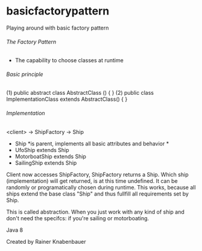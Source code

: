 # basicfactorypattern
Playing around with basic factory pattern

###### The Factory Pattern
- The capability to choose classes at runtime

###### Basic principle
(1) public abstract class AbstractClass () { }
(2) public class ImplementationClass extends AbstractClass() { }

###### Implementation
\<client>  ->  <factory> ShipFactory  ->  <abstract> Ship
- Ship *is parent, implements all basic attributes and behavior *
- UfoShip extends Ship
- MotorboatShip extends Ship
- SailingShip extends Ship

Client now accesses ShipFactory, ShipFactory returns a Ship.
Which ship (implementation) will get returned, is at this time undefined.
It can be randomly or programatically chosen during runtime.
This works, because all ships extend the base class "Ship" and thus fullfill all requirements set by Ship.

This is called abstraction.
When you just work with any kind of ship and don't need the specifcs: if you're sailing or motorboating.



Java 8

Created by Rainer Knabenbauer

